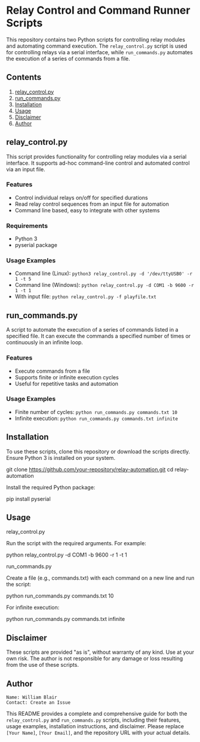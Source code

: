 # Relay Control and Command Runner Scripts

This repository contains two Python scripts for controlling relay modules and automating command execution. The `relay_control.py` script is used for controlling relays via a serial interface, while `run_commands.py` automates the execution of a series of commands from a file.

## Contents

1. [relay_control.py](#relay_controlpy)
2. [run_commands.py](#run_commandspy)
3. [Installation](#installation)
4. [Usage](#usage)
5. [Disclaimer](#disclaimer)
6. [Author](#author)

## relay_control.py

This script provides functionality for controlling relay modules via a serial interface. It supports ad-hoc command-line control and automated control via an input file.

### Features

- Control individual relays on/off for specified durations
- Read relay control sequences from an input file for automation
- Command line based, easy to integrate with other systems

### Requirements

- Python 3
- pyserial package

### Usage Examples

- Command line (Linux): `python3 relay_control.py -d '/dev/ttyUSB0' -r 1 -t 5`
- Command line (Windows): `python relay_control.py -d COM1 -b 9600 -r 1 -t 1`
- With input file: `python relay_control.py -f playfile.txt`

## run_commands.py

A script to automate the execution of a series of commands listed in a specified file. It can execute the commands a specified number of times or continuously in an infinite loop.

### Features

- Execute commands from a file
- Supports finite or infinite execution cycles
- Useful for repetitive tasks and automation

### Usage Examples

- Finite number of cycles: `python run_commands.py commands.txt 10`
- Infinite execution: `python run_commands.py commands.txt infinite`

## Installation

To use these scripts, clone this repository or download the scripts directly. Ensure Python 3 is installed on your system.

git clone https://github.com/your-repository/relay-automation.git
cd relay-automation

Install the required Python package:

pip install pyserial

## Usage
relay_control.py

Run the script with the required arguments. For example:

python relay_control.py -d COM1 -b 9600 -r 1 -t 1

run_commands.py

Create a file (e.g., commands.txt) with each command on a new line and run the script:

python run_commands.py commands.txt 10

For infinite execution:

python run_commands.py commands.txt infinite

## Disclaimer

These scripts are provided "as is", without warranty of any kind. Use at your own risk. The author is not responsible for any damage or loss resulting from the use of these scripts.

## Author

    Name: William Blair
    Contact: Create an Issue

This README provides a complete and comprehensive guide for both the `relay_control.py` and `run_commands.py` scripts, including their features, usage examples, installation instructions, and disclaimer. Please replace `[Your Name]`, `[Your Email]`, and the repository URL with your actual details.

